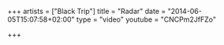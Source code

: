 +++
artists = ["Black Trip"]
title = "Radar"
date = "2014-06-05T15:07:58+02:00"
type = "video"
youtube = "CNCPm2JfFZo"

+++
